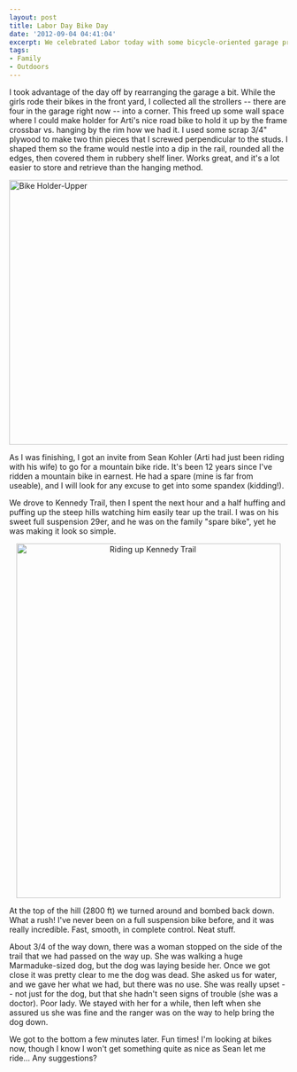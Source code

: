 ```yaml
---
layout: post
title: Labor Day Bike Day
date: '2012-09-04 04:41:04'
excerpt: We celebrated Labor today with some bicycle-oriented garage projects, and I went for a ride with Sean Kohler, after 12 years away from a mountain bike.
tags:
- Family
- Outdoors
---
```


I took advantage of the day off by rearranging the garage a bit. While the girls rode their bikes in the front yard, I collected all the strollers -- there are four in the garage right now -- into a corner. This freed up some wall space where I could make holder for Arti's nice road bike to hold it up by the frame crossbar vs. hanging by the rim how we had it. I used some scrap 3/4" plywood to make two thin pieces that I screwed perpendicular to the studs. I shaped them so the frame would nestle into a dip in the rail, rounded all the edges, then covered them in rubbery shelf liner. Works great, and it's a lot easier to store and retrieve than the hanging method.

<a href="http://www.flickr.com/photos/thenobot/7927584826/" title="Bike Holder-Upper by thenobot, on Flickr"><img src="https://farm9.staticflickr.com/8443/7927584826_b50c730ec1_z.jpg" width="640" height="478" alt="Bike Holder-Upper"></a>

As I was finishing, I got an invite from Sean Kohler (Arti had just been riding with his wife) to go for a mountain bike ride. It's been 12 years since I've ridden a mountain bike in earnest. He had a spare (mine is far from useable), and I will look for any excuse to get into some spandex (kidding!).

We drove to Kennedy Trail, then I spent the next hour and a half huffing and puffing up the steep hills watching him easily tear up the trail. I was on his sweet full suspension 29er, and he was on the family "spare bike", yet he was making it look so simple.

<div style="text-align:center;"><a href="http://www.flickr.com/photos/thenobot/7927553622/" title="Riding up Kennedy Trail by thenobot, on Flickr"><img src="https://farm9.staticflickr.com/8307/7927553622_ec7edae8d3_z.jpg" width="478" height="640" alt="Riding up Kennedy Trail"></a></div>

At the top of the hill (2800 ft) we turned around and bombed back down. What a rush! I've never been on a full suspension bike before, and it was really incredible. Fast, smooth, in complete control. Neat stuff.

About 3/4 of the way down, there was a woman stopped on the side of the trail that we had passed on the way up. She was walking a huge Marmaduke-sized dog, but the dog was laying beside her. Once we got close it was pretty clear to me the dog was dead. She asked us for water, and we gave her what we had, but there was no use. She was really upset -- not just for the dog, but that she hadn't seen signs of trouble (she was a doctor). Poor lady. We stayed with her for a while, then left when she assured us she was fine and the ranger was on the way to help bring the dog down.

We got to the bottom a few minutes later. Fun times! I'm looking at bikes now, though I know I won't get something quite as nice as Sean let me ride... Any suggestions?
